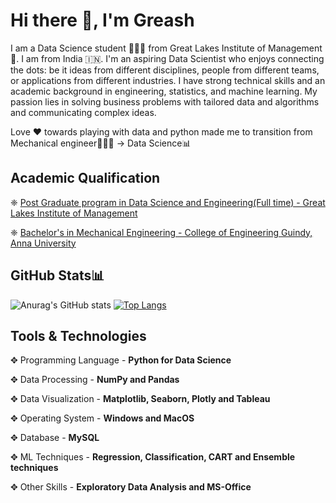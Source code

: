 # **Hi there 👋, I'm Greash**

I am a Data Science student 👨🏻‍🎓 from Great Lakes Institute of Management 🏫.
I am from India 🇮🇳.
I'm an aspiring Data Scientist who enjoys connecting the dots: be it ideas from different disciplines, people from different teams, or applications from different industries. I have strong technical skills and an academic background in engineering, statistics, and machine learning.
My passion lies in solving business problems with tailored data and algorithms and communicating complex ideas.

Love ❤️ towards playing with data and python made me to transition from Mechanical engineer👨🏻‍🔧 -> Data Science📊

## **Academic Qualification**

❈ [Post Graduate program in Data Science and Engineering(Full time) - Great Lakes Institute of Management](https://olympus1.mygreatlearning.com/eportfolio/private/ZXlKMGVYQWlPaUpLVjFRaUxDSmhiR2NpT2lKSVV6STFOaUo5LmV5SjFjMlZ5WDJsa0lqb3hNelV3TnprMmZRLmtIM0lQN2RvNE5SRDVtLU0xcWxfemdhVGxzN2UxRXJobTBzOUxkQWdUZ1E=?pb_id=10284)

❈ [Bachelor's in Mechanical Engineering - College of Engineering Guindy, Anna University](https://www.linkedin.com/in/greash-k/)

## **GitHub Stats**📊

![Anurag's GitHub stats](https://github-readme-stats.vercel.app/api?username=Greash3007&show_icons=true&theme=radical)
[![Top Langs](https://github-readme-stats.vercel.app/api/top-langs/?username=anuraghazra&layout=compact)](https://github.com/anuraghazra/github-readme-stats&show_icons=true&theme=dracula)

## **Tools & Technologies**

✥ Programming Language - **Python for Data Science**

✥ Data Processing - **NumPy and Pandas**

✥ Data Visualization - **Matplotlib, Seaborn, Plotly and Tableau**

✥ Operating System - **Windows and MacOS**

✥ Database - **MySQL**

✥ ML Techniques - **Regression, Classification, CART and Ensemble techniques**

✥ Other Skills - **Exploratory Data Analysis and MS-Office**
<!--
**Greash3007/Greash3007** is a ✨ _special_ ✨ repository because its `README.md` (this file) appears on your GitHub profile.

Here are some ideas to get you started:

- 🔭 I’m currently working on ...
- 🌱 I’m currently learning ...
- 👯 I’m looking to collaborate on ...
- 🤔 I’m looking for help with ...
- 💬 Ask me about ...
- 📫 How to reach me: ...
- 😄 Pronouns: ...
- ⚡ Fun fact: ...
-->
